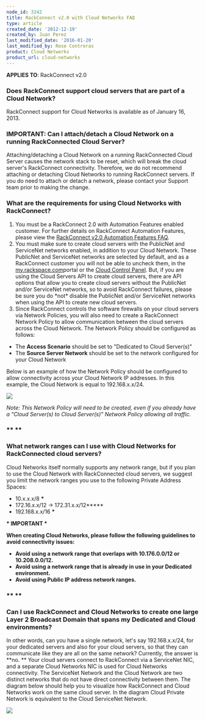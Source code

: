 ```yaml
---
node_id: 3242
title: RackConnect v2.0 with Cloud Networks FAQ
type: article
created_date: '2012-12-19'
created_by: Juan Perez
last_modified_date: '2016-01-20'
last_modified_by: Rose Contreras
product: Cloud Networks
product_url: cloud-networks
---
```


****APPLIES TO****: RackConnect v2.0

### **Does RackConnect support cloud servers that are part of a Cloud Network?**

RackConnect support for Cloud Networks is available as of January 16,
2013.

### IMPORTANT: Can I attach/detach a Cloud Network on a running RackConnected Cloud Server?

Attaching/detaching a Cloud Network on a running RackConnected Cloud
Server causes the network stack to be reset, which will break the cloud
server's RackConnect connectivity.  Therefore, we do not recommend
attaching or detaching Cloud Networks to running RackConnect servers.
If you do need to attach or detach a network, please contact your
Support team prior to making the change.

### **What are the requirements for using Cloud Networks with RackConnect?**

1.  You must be a RackConnect 2.0 with Automation Features enabled
    customer.  For further details on RackConnect Automation Features,
    please view the [RackConnect v2.0 Automation Features
    FAQ](/how-to/rackconnect-v20-automation-features-faq).
2.  You must make sure to create cloud servers with the PublicNet and
    ServiceNet networks enabled, in addition to your Cloud Network.
    These PublicNet and ServiceNet networks are selected by default, and
    as a RackConnect customer you will not be able to uncheck them, in
    the [my.rackspace.com](https://my.rackspace.com)portal or the [Cloud
    Control Panel](https://mycloud.rackspace.com/).  But, if you are
    using the Cloud Servers API to create cloud servers, there are API
    options that allow you to create cloud servers without the PublicNet
    and/or ServiceNet networks, so to avoid RackConnect failures, please
    be sure you do \*not\* disable the PublicNet and/or ServiceNet
    networks when using the API to create new cloud servers.
3.  Since RackConnect controls the software firewalls on your cloud
    servers via Network Policies, you will also need to create a
    RackConnect Network Policy to allow communication between the cloud
    servers across the Cloud Network.  The Network Policy should be
    configured as follows:


-   The **Access Scenario** should be set to "Dedicated to Cloud
    Server(s)"
-   The **Source Server Network** should be set to the network
    configured for your Cloud Network

Below is an example of how the Network Policy should be configured to
allow connectivity across your Cloud Network IP addresses.  In this
example, the Cloud Network is equal to 192.168.x.x/24.

<img src="https://8026b2e3760e2433679c-fffceaebb8c6ee053c935e8915a3fbe7.ssl.cf2.rackcdn.com/field/image/CloudNetworks.NetworkPolicy.png" class="image-half_width" />

*Note: This Network Policy will need to be created, even if you already
have a "Cloud Server(s) to Cloud Server(s)" Network Policy allowing all
traffic.*

### ** **

### **What network ranges can I use with Cloud Networks for RackConnected cloud servers?**

Cloud Networks itself normally supports any network range, but if you
plan to use the Cloud Network with RackConnected cloud servers, we
suggest you limit the network ranges you use to the following Private
Address Spaces:

-   10.x.x.x/8 **\***
-   172.16.x.x/12 -&gt; 172.31.x.x/12**\***
-   192.168.x.x/16 **\***

**\* IMPORTANT \***

**When creating Cloud Networks, please follow the following guidelines
to avoid connectivity issues:**

-   **Avoid using a network range that overlaps with 10.176.0.0/12
    or 10.208.0.0/12.**
-   ****Avoid using** a network range that is already in use in your
    Dedicated environment.**
-   ****Avoid using Public IP address network ranges.****

### ** **

### **Can I use RackConnect and Cloud Networks to create one large Layer 2 Broadcast Domain that spans my Dedicated and Cloud environments?**

In other words, can you have a single network, let's say 192.168.x.x/24,
for your dedicated servers and also for your cloud servers, so that they
can communicate like they are all on the same network?  Currently, the
answer is **no. ** Your cloud servers connect to RackConnect via a
ServiceNet NIC, and a separate Cloud Networks NIC is used for Cloud
Networks connectivity.  The ServiceNet Network and the Cloud Network are
two distinct networks that do not have direct connectivity between
them.  The diagram below should help you to visualize how RackConnect
and Cloud Networks work on the same cloud server.  In the diagram Cloud
Private Network is equivalent to the Cloud ServiceNet Network.

<img src="https://8026b2e3760e2433679c-fffceaebb8c6ee053c935e8915a3fbe7.ssl.cf2.rackcdn.com/field/image/RCandCloudNetworks.TrafficFlow.png" class="image-full_width" />



